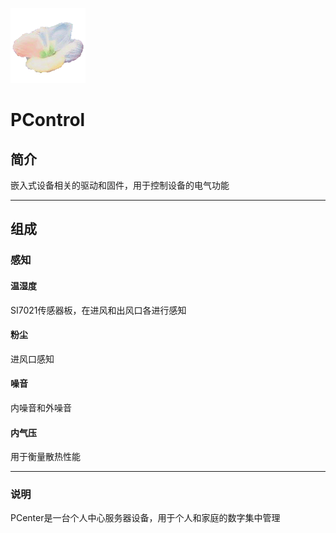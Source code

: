﻿[![sites](docs/litelife.png)](http://www.litelife.cc)

# PControl

## 简介

嵌入式设备相关的驱动和固件，用于控制设备的电气功能

---

## 组成

### 感知

#### 温湿度

SI7021传感器板，在进风和出风口各进行感知

#### 粉尘

进风口感知

#### 噪音

内噪音和外噪音

#### 内气压

用于衡量散热性能

---

### 说明

PCenter是一台个人中心服务器设备，用于个人和家庭的数字集中管理
